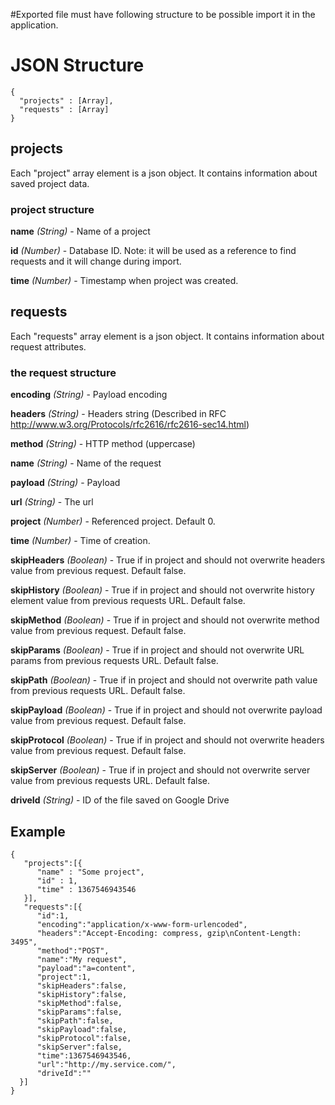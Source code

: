 #Exported file must have following structure to be possible import it in the application.

# JSON Structure #
```
{
  "projects" : [Array],
  "requests" : [Array]
}
```

## projects ##
Each "project" array element is a json object. It contains information about saved project data.

### project structure ###
**name** _(String)_ - Name of a project

**id** _(Number)_ - Database ID. Note: it will be used as a reference to find requests and it will change during import.

**time** _(Number)_ - Timestamp when project was created.

## requests ##
Each "requests" array element is a json object. It contains information about request attributes.

### the request structure ###
**encoding** _(String)_ - Payload encoding

**headers** _(String)_ - Headers string (Described in RFC http://www.w3.org/Protocols/rfc2616/rfc2616-sec14.html)

**method** _(String)_ - HTTP method (uppercase)

**name** _(String)_ - Name of the request

**payload** _(String)_ - Payload

**url** _(String)_ - The url

**project** _(Number)_ - Referenced project. Default 0.

**time** _(Number)_ - Time of creation.

**skipHeaders** _(Boolean)_ - True if in project and should not overwrite headers value from previous request. Default false.

**skipHistory** _(Boolean)_ - True if in project and should not overwrite history element value from previous requests URL. Default false.

**skipMethod** _(Boolean)_ - True if in project and should not overwrite method value from previous request. Default false.

**skipParams** _(Boolean)_ - True if in project and should not overwrite URL params from previous requests  URL. Default false.

**skipPath** _(Boolean)_ - True if in project and should not overwrite path value from previous requests URL. Default false.

**skipPayload** _(Boolean)_ - True if in project and should not overwrite payload value from previous request. Default false.

**skipProtocol** _(Boolean)_ - True if in project and should not overwrite headers value from previous request. Default false.

**skipServer** _(Boolean)_ - True if in project and should not overwrite server value from previous requests URL. Default false.

**driveId** _(String)_ - ID of the file saved on Google Drive

## Example ##
```
{
   "projects":[{
      "name" : "Some project",
      "id" : 1,
      "time" : 1367546943546
   }], 
   "requests":[{
      "id":1, 
      "encoding":"application/x-www-form-urlencoded", 
      "headers":"Accept-Encoding: compress, gzip\nContent-Length: 3495", 
      "method":"POST", 
      "name":"My request", 
      "payload":"a=content", 
      "project":1, 
      "skipHeaders":false, 
      "skipHistory":false, 
      "skipMethod":false, 
      "skipParams":false, 
      "skipPath":false, 
      "skipPayload":false, 
      "skipProtocol":false, 
      "skipServer":false, 
      "time":1367546943546, 
      "url":"http://my.service.com/", 
      "driveId":""
  }]
}

```